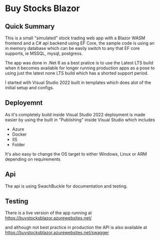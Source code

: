 # Buy Stocks Blazor
## Quick Summary

This is a small "simulated" stock trading web app with a Blazor WASM frontend and a C# api backend using EF Core, the sample code is using an in memory database which can be easily switch to any that EF core supports, ie MSSQL, mysql, postgress.

The app was done in .Net 6 as a best pratice is to use the Latest LTS build when it becomes available for longer running production apps as a pose to using just the latest none LTS build which has a shorted support period.

I started with Visual Studio 2022 built in templates which does alot of the initial setup and configs.

## Deployemnt

As it's completely build inside Visual Studio 2022 deployment is made easier by using the built in "Publishing" inside Visual Studio which includes
* Azure
* Docker
* IIS
* Folder

It's also easy to change the OS target to either Windows, Linux or ARM depending on requirements
## Api

The api is using SwachBuckle for documentation and testing.

## Testing

There is a live version of the app running at
https://buystocksblazor.azurewebsites.net/

and although not best practice in production the API is also available at 
https://buystocksblazor.azurewebsites.net/swagger
